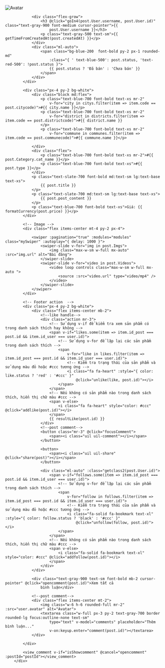 <div class="max-w-xl w-full mx-auto rounded-md shadow-md overflow-hidden mt-6 "
            v-for="post in posts.filter(item => item.id === search.id)">
            <!-- Header -->
            <div class="flex items-center px-4 py-2 bg-white border-b">
                <img class="w-10 h-10 rounded-full mr-2" :src="post.User.avatar" alt="Avatar">

                <div class="flex-grow">
                    <h3 @click="goIn4(post.User.username, post.User.id)" class="text-gray-900 font-medium cursor-pointer">{{
                        post.User.username }}</h3>
                    <p class="text-gray-500 text-sm">{{ getTimeFromCreatedAt(post.createdAt) }}</p>
                </div>
                <div class="ml-auto">
                    <span class="bg-blue-200  font-bold py-2 px-1 rounded-md"
                        :class="{ ' text-blue-500': post.status, 'text-red-500': !post.status }">
                        {{ post.status ? 'Đã bán' : 'Chưa bán' }}
                    </span>
                </div>
            </div>

            <div class="px-4 py-2 bg-white">
                <div class="block md:flex">
                    <p class="text-blue-700 font-bold text-xs mr-2"
                        v-for="city in citys.filter(item => item.code == post.citycode)">#{{ city.name }}</p>
                    <p class="text-blue-700 font-bold text-xs mr-2"
                        v-for="district in districts.filter(item => item.code == post.districtcode)">#{{ district.name }}
                    </p>
                    <p class="text-blue-700 font-bold text-xs mr-2"
                        v-for="commune in communes.filter(item => item.code == post.communecode)">#{{ commune.name }}</p>

                </div>
                <div class="flex">
                    <p class="text-blue-700 font-bold text-xs mr-2">#{{ post.Category.cat_name }}</p>
                    <p class="text-blue-700 font-bold text-xs">#{{ post.type }}</p>
                </div>
                <p class="text-slate-700 font-bold md:text-sm lg:text-base text-xs">
                    {{ post.title }}
                </p>
                <p class="text-slate-700 md:text-sm lg:text-base text-xs">
                    {{ post.post_content }}
                </p>
                <p class="text-blue-700 font-bold text-xs">Giá: {{ formatCurrency(post.price) }}</p>
            </div>

            <!-- Image -->
            <div class="flex items-center mt-4 py-2 px-4">

                <swiper :pagination="true" :modules="modules" class="mySwiper" :autoplay="{ delay: 1000 }">
                    <swiper-slide v-for="img in post.Imgs">
                        <img class="max-w-sm w-full mx-auto" :src="img.url" alt="Bài đăng">
                    </swiper-slide>
                    <swiper-slide v-for="video in post.Videos">
                        <video loop controls class="max-w-sm w-full mx-auto ">
                            <source :src="video.url" type="video/mp4" />
                        </video>
                    </swiper-slide>
                </swiper>
            </div>

            <!-- Footer action  -->
            <div class="px-4 py-2 bg-white">
                <div class="flex items-center mb-2">
                    <!--like handle-->
                    <div class="action mr-3">
                        <!-- Sử dụng v-if để kiểm tra xem sản phẩm có trong danh sách thích hay không -->
                        <span v-if="likes.some(item => item.id_post === post.id && item.id_user === user.id)">
                            <!-- Sử dụng v-for để lặp lại các sản phẩm trong danh sách thích -->
                            <span
                                v-for="like in likes.filter(item => item.id_post === post.id && item.id_user === user.id)">
                                <!-- Kiểm tra trạng thái của sản phẩm và sử dụng màu đỏ hoặc #ccc tương ứng -->
                                <i class="fa fa-heart" :style="{ color: like.status ? 'red' : '#ccc' }"
                                    @click="unlike(like, post.id)"></i>
                            </span>
                        </span>
                        <!-- Nếu không có sản phẩm nào trong danh sách thích, hiển thị chữ màu #ccc -->
                        <span v-else>
                            <i class="fa fa-heart" style="color: #ccc" @click="addlike(post.id)"></i>
                        </span>
                        {{ resultLike(post.id) }}
                    </div>
                    <!--post comment-->
                    <button class="mr-3" @click="focusComment">
                        <span><i class="uil uil-comment"></i></span>
                    </button>

                    <button>
                        <span><i class="uil uil-share" @click="share(post)"></i></span>
                    </button>

                    <div class="ml-auto" :class="getclass2(post.User.id)">
                        <span v-if="follows.some(item => item.id_post === post.id && item.id_user === user.id)">
                            <!-- Sử dụng v-for để lặp lại các sản phẩm trong danh sách thích -->
                            <span
                                v-for="follow in follows.filter(item => item.id_post === post.id && item.id_user === user.id)">
                                <!-- Kiểm tra trạng thái của sản phẩm và sử dụng màu đỏ hoặc #ccc tương ứng -->
                                <i class="fa-solid fa-bookmark text-xl" :style="{ color: follow.status ? 'black' : '#ccc' }"
                                    @click="unfollow(follow, post.id)"></i>
                            </span>
                        </span>
                        <!-- Nếu không có sản phẩm nào trong danh sách thích, hiển thị chữ màu #ccc -->
                        <span v-else>
                            <i class="fa-solid fa-bookmark text-xl" style="color: #ccc" @click="addfollow(post.id)"></i>
                        </span>
                    </div>
                </div>

                <div class="text-gray-900 text-sm font-bold mb-2 cursor-pointer" @click="opencomment(post.id)">Xem tất cả
                    bình luận</div>

                <!--post comment-->
                <div class="flex items-center mt-2">
                    <img class="w-6 h-6 rounded-full mr-2" :src="user.avatar" alt="Avatar">
                    <textarea class="w-full px-3 py-2 text-gray-700 border rounded-lg focus:outline-none text-sm"
                        type="text" v-model="comments" placeholder="Thêm bình luận..."
                        v-on:keyup.enter="comment(post.id)"></textarea>
                </div>

            </div>

            <view_comment v-if="isShowcomment" @cancel="opencomment" :postId="postId"></view_comment>
        </div>